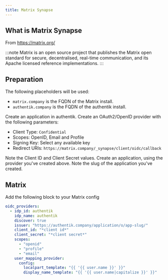 ```yaml
---
title: Matrix Synapse
---
```


## What is Matrix Synapse

From https://matrix.org/

:::note
Matrix is an open source project that publishes the Matrix open standard for secure, decentralised, real-time communication, and its Apache licensed
reference implementations.
:::

## Preparation

The following placeholders will be used:

- `matrix.company` is the FQDN of the Matrix install.
- `authentik.company` is the FQDN of the authentik install.

Create an application in authentik. Create an OAuth2/OpenID provider with the following parameters:

- Client Type: `Confidential`
- Scopes: OpenID, Email and Profile
- Signing Key: Select any available key
- Redirect URIs: `https://matrix.company/_synapse/client/oidc/callback`

Note the Client ID and Client Secret values. Create an application, using the provider you've created above. Note the slug of the application you've created.

## Matrix

Add the following block to your Matrix config

```yaml
oidc_providers:
  - idp_id: authentik
    idp_name: authentik
    discover: true
    issuer: "https://authentik.company/application/o/app-slug/"
    client_id: "*client id*"
    client_secret: "*client secret*"
    scopes:
      - "openid"
      - "profile"
      - "email"
    user_mapping_provider:
      config:
        localpart_template: "{{ '{{ user.name }}' }}"
        display_name_template: "{{ '{{ user.name|capitalize }}' }}"
```
